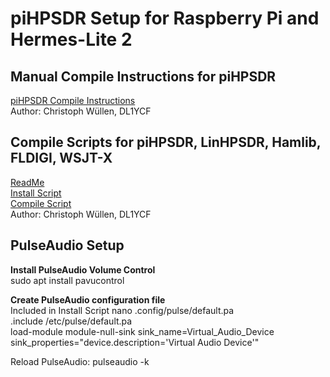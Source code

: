 # piHPSDR Setup for Raspberry Pi and Hermes-Lite 2

## Manual Compile Instructions for piHPSDR
[piHPSDR Compile Instructions](https://16866925358202169909.googlegroups.com/attach/1e89c10f8df55/Linux-CompileFromSources.pdf?part=0.1&view=1&view=1&vt=ANaJVrHZ1LZ2fEuy3iSNndb5Q19r6DNVudqEvoqXk-__CruZ34FcbCEbTum7GwsoKW3Ztqo1dllqumkUCpb7PTCzxfnZcqGnn0ZwXp2dJT5GWt1ny0ZjqLM)  
Author: Christoph Wüllen, DL1YCF

## Compile Scripts for piHPSDR, LinHPSDR, Hamlib, FLDIGI, WSJT-X
[ReadMe](https://groups.google.com/group/hermes-lite/attach/362cb079d5102/ReadMe.txt?part=0.1)  
[Install Script](https://groups.google.com/group/hermes-lite/attach/362cb079d5102/install.sh?part=0.2)  
[Compile Script](https://groups.google.com/group/hermes-lite/attach/362cb079d5102/compile.sh?part=0.3)  
Author: Christoph Wüllen, DL1YCF

## PulseAudio Setup
**Install PulseAudio Volume Control**  
sudo apt install pavucontrol  

**Create PulseAudio configuration file**  
Included in Install Script
nano .config/pulse/default.pa  
.include /etc/pulse/default.pa  
load-module module-null-sink sink_name=Virtual_Audio_Device sink_properties="device.description='Virtual Audio Device'"

Reload PulseAudio: pulseaudio -k
